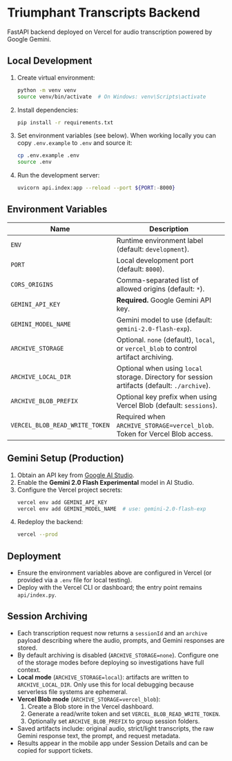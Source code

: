 # Triumphant Transcripts Backend

FastAPI backend deployed on Vercel for audio transcription powered by Google Gemini.

## Local Development

1. Create virtual environment:
   ```bash
   python -m venv venv
   source venv/bin/activate  # On Windows: venv\Scripts\activate
   ```
2. Install dependencies:
   ```bash
   pip install -r requirements.txt
   ```
3. Set environment variables (see below). When working locally you can copy `.env.example` to `.env` and source it:
   ```bash
   cp .env.example .env
   source .env
   ```
4. Run the development server:
   ```bash
   uvicorn api.index:app --reload --port ${PORT:-8000}
   ```

## Environment Variables

| Name | Description |
| ---- | ----------- |
| `ENV` | Runtime environment label (default: `development`). |
| `PORT` | Local development port (default: `8000`). |
| `CORS_ORIGINS` | Comma-separated list of allowed origins (default: `*`). |
| `GEMINI_API_KEY` | **Required.** Google Gemini API key. |
| `GEMINI_MODEL_NAME` | Gemini model to use (default: `gemini-2.0-flash-exp`). |
| `ARCHIVE_STORAGE` | Optional. `none` (default), `local`, or `vercel_blob` to control artifact archiving. |
| `ARCHIVE_LOCAL_DIR` | Optional when using `local` storage. Directory for session artifacts (default: `./archive`). |
| `ARCHIVE_BLOB_PREFIX` | Optional key prefix when using Vercel Blob (default: `sessions`). |
| `VERCEL_BLOB_READ_WRITE_TOKEN` | Required when `ARCHIVE_STORAGE=vercel_blob`. Token for Vercel Blob access. |

## Gemini Setup (Production)

1. Obtain an API key from [Google AI Studio](https://aistudio.google.com/apikey).
2. Enable the **Gemini 2.0 Flash Experimental** model in AI Studio.
3. Configure the Vercel project secrets:
   ```bash
   vercel env add GEMINI_API_KEY
   vercel env add GEMINI_MODEL_NAME  # use: gemini-2.0-flash-exp
   ```
4. Redeploy the backend:
   ```bash
   vercel --prod
   ```

## Deployment

- Ensure the environment variables above are configured in Vercel (or provided via a `.env` file for local testing).
- Deploy with the Vercel CLI or dashboard; the entry point remains `api/index.py`.

## Session Archiving

- Each transcription request now returns a `sessionId` and an `archive` payload describing where the audio, prompts, and Gemini responses are stored.
- By default archiving is disabled (`ARCHIVE_STORAGE=none`). Configure one of the storage modes before deploying so investigations have full context.
- **Local mode** (`ARCHIVE_STORAGE=local`): artifacts are written to `ARCHIVE_LOCAL_DIR`. Only use this for local debugging because serverless file systems are ephemeral.
- **Vercel Blob mode** (`ARCHIVE_STORAGE=vercel_blob`):
  1. Create a Blob store in the Vercel dashboard.
  2. Generate a read/write token and set `VERCEL_BLOB_READ_WRITE_TOKEN`.
  3. Optionally set `ARCHIVE_BLOB_PREFIX` to group session folders.
- Saved artifacts include: original audio, strict/light transcripts, the raw Gemini response text, the prompt, and request metadata.
- Results appear in the mobile app under Session Details and can be copied for support tickets.
